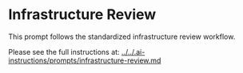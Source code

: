 # Infrastructure Review

This prompt follows the standardized infrastructure review workflow.

Please see the full instructions at: [../../.ai-instructions/prompts/infrastructure-review.md](../../.ai-instructions/prompts/infrastructure-review.md)
